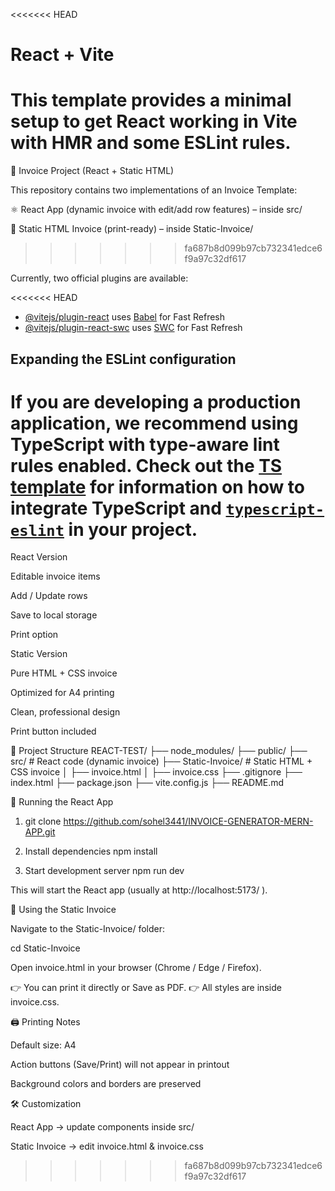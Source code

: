 <<<<<<< HEAD
# React + Vite

This template provides a minimal setup to get React working in Vite with HMR and some ESLint rules.
=======
📄 Invoice Project (React + Static HTML)

This repository contains two implementations of an Invoice Template:

⚛️ React App (dynamic invoice with edit/add row features) – inside src/

📑 Static HTML Invoice (print-ready) – inside Static-Invoice/
>>>>>>> fa687b8d099b97cb732341edce6f9a97c32df617

Currently, two official plugins are available:

<<<<<<< HEAD
- [@vitejs/plugin-react](https://github.com/vitejs/vite-plugin-react/blob/main/packages/plugin-react) uses [Babel](https://babeljs.io/) for Fast Refresh
- [@vitejs/plugin-react-swc](https://github.com/vitejs/vite-plugin-react/blob/main/packages/plugin-react-swc) uses [SWC](https://swc.rs/) for Fast Refresh

## Expanding the ESLint configuration

If you are developing a production application, we recommend using TypeScript with type-aware lint rules enabled. Check out the [TS template](https://github.com/vitejs/vite/tree/main/packages/create-vite/template-react-ts) for information on how to integrate TypeScript and [`typescript-eslint`](https://typescript-eslint.io) in your project.
=======
React Version

Editable invoice items

Add / Update rows

Save to local storage

Print option

Static Version

Pure HTML + CSS invoice

Optimized for A4 printing

Clean, professional design

Print button included

📂 Project Structure
REACT-TEST/
├── node_modules/
├── public/
├── src/                # React code (dynamic invoice)
├── Static-Invoice/     # Static HTML + CSS invoice
│   ├── invoice.html
│   ├── invoice.css
├── .gitignore
├── index.html
├── package.json
├── vite.config.js
├── README.md

🚀 Running the React App
1. git clone  https://github.com/sohel3441/INVOICE-GENERATOR-MERN-APP.git

2. Install dependencies
npm install

3. Start development server
npm run dev


This will start the React app (usually at http://localhost:5173/
).

📑 Using the Static Invoice

Navigate to the Static-Invoice/ folder:

cd Static-Invoice


Open invoice.html in your browser (Chrome / Edge / Firefox).

👉 You can print it directly or Save as PDF.
👉 All styles are inside invoice.css.

🖨️ Printing Notes

Default size: A4

Action buttons (Save/Print) will not appear in printout

Background colors and borders are preserved

🛠️ Customization

React App → update components inside src/

Static Invoice → edit invoice.html & invoice.css
>>>>>>> fa687b8d099b97cb732341edce6f9a97c32df617

